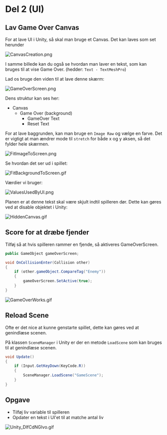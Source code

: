 # Del 2 (UI)

## Lav Game Over Canvas

For at lave UI i Unity, så skal man bruge et Canvas. Det kan laves som set herunder

![CanvasCreation.png](CanvasCreation.png)

I samme billede kan du også se hvordan man laver en tekst, som kan bruges til at vise Game Over. (hedder: `Text - TextMeshPro`)

Lad os bruge den viden til at lave denne skærm:

![GameOverScreen.png](GameOverScreen.png)

Dens struktur kan ses her:
* Canvas
  * Game Over (background)
    * GameOver Text
    * Reset Text

For at lave baggrunden, kan man bruge en `Image Raw` og vælge en farve.
Det er vigtigt at man ændrer mode til `stretch` for både x og y aksen, så det fylder hele skærmen.

![FitImageToScreen.png](FitImageToScreen.png)

Se hvordan det ser ud i spillet:

![FitBackgroundToScreen.gif](FitBackgroundToScreen.gif)

Værdier vi bruger:

![ValuesUsedByUI.png](ValuesUsedByUI.png)

Planen er at denne tekst skal være skjult indtil spilleren dør. Dette kan gøres ved at disable objektet i Unity:

![HiddenCanvas.gif](HiddenCanvas.gif)

## Score for at dræbe fjender

Tilføj så at hvis spilleren rammer en fjende, så aktiveres GameOverScreen.
```C#
public GameObject gameOverScreen;

void OnCollisionEnter(Collision other)
{
    if (other.gameObject.CompareTag("Enemy"))
    {
        gameOverScreen.SetActive(true);
    }
}
```

![GameOverWorks.gif](GameOverWorks.gif)

## Reload Scene

Ofte er det nice at kunne genstarte spillet, dette kan gøres ved at genindlæse scenen.

På klassen `SceneManager` i Unity er der en metode `LoadScene` som kan bruges til at genindlæse scenen.

```C#
void Update()
{
    if (Input.GetKeyDown(KeyCode.R))
    {
        SceneManager.LoadScene("GameScene");
    }
}
```

## Opgave
* Tilføj liv variable til spilleren
* Opdater en tekst i UI'et til at matche antal liv

![Unity_DlfCdNGIvo.gif](Unity_DlfCdNGIvo.gif)
